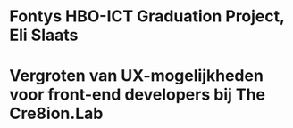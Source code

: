 # Fontys HBO-ICT Graduation Project, Eli Slaats
# Vergroten van UX-mogelijkheden voor front-end developers bij The Cre8ion.Lab